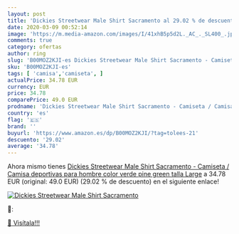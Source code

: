 ```yaml
---
layout: post
title: 'Dickies Streetwear Male Shirt Sacramento al 29.02 % de descuento'
date: 2020-03-09 00:52:14
image: 'https://m.media-amazon.com/images/I/41xhB5p5d2L._AC_._SL400_.jpg'
comments: true
category: ofertas
author: ring
slug: 'B00MOZ2KJI-es Dickies Streetwear Male Shirt Sacramento - Camiseta /...'
sku: 'B00MOZ2KJI-es'
tags: [ 'camisa','camiseta', ]
actualPrice: 34.78 EUR
currency: EUR
price: 34.78
comparePrice: 49.0 EUR
prodname: 'Dickies Streetwear Male Shirt Sacramento - Camiseta / Camisa deportivas para hombre  color verde  pine green   talla Large'
country: 'es'
flag: '🇪🇸'
brand: ''
buyurl: 'https://www.amazon.es/dp/B00MOZ2KJI/?tag=tolees-21'
descuento: '29.02'
average: '34.78'
---
```


Ahora mismo tienes [Dickies Streetwear Male Shirt Sacramento - Camiseta / Camisa deportivas para hombre  color verde  pine green   talla Large](https://www.amazon.es/dp/B00MOZ2KJI/?tag=tolees-21) a 34.78 EUR (original: 49.0 EUR) (29.02 %  de descuento) en el siguiente enlace!

[![Dickies Streetwear Male Shirt Sacramento](https://m.media-amazon.com/images/I/41xhB5p5d2L._AC_._SL400_.jpg)](https://www.amazon.es/dp/B00MOZ2KJI/?tag=tolees-21)

🔎:


[🛒 Visítala!!!](https://www.amazon.es/dp/B00MOZ2KJI/?tag=tolees-21)
